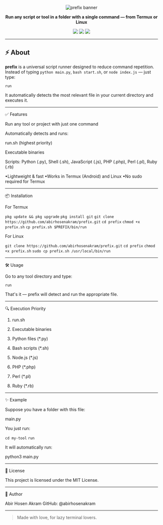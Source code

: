 
<p align="center">
  <img src="https://capsule-render.vercel.app/api?type=waving&color=4CAF50&height=150&section=header&text=prefix&fontSize=50&fontColor=ffffff" alt="prefix banner"/>
</p>

<p align="center">
  <b>Run any script or tool in a folder with a single command — from Termux or Linux</b>
</p>

<p align="center">
  <a href="https://github.com/abirhosenakram/prefix"><img src="https://img.shields.io/github/stars/abirhosenakram/prefix?style=flat-square&color=yellow"/></a>
  <a href="https://github.com/abirhosenakram/prefix"><img src="https://img.shields.io/github/forks/abirhosenakram/prefix?style=flat-square&color=green"/></a>
  <a href="https://github.com/abirhosenakram/prefix/blob/main/LICENSE"><img src="https://img.shields.io/github/license/abirhosenakram/prefix?style=flat-square&color=blue"/></a>
</p>

---

## ⚡ About

**prefix** is a universal script runner designed to reduce command repetition.  
Instead of typing `python main.py`, `bash start.sh`, or `node index.js` — just type:

`run`

It automatically detects the most relevant file in your current directory and executes it.


---

✅ Features

Run any tool or project with just one command

Automatically detects and runs:

run.sh (highest priority)

Executable binaries

Scripts: Python (.py), Shell (.sh), JavaScript (.js), PHP (.php), Perl (.pl), Ruby (.rb)


•Lightweight & fast
•Works in Termux (Android) and Linux
•No sudo required for Termux



---

📦 Installation

For Termux

`pkg update && pkg upgrade`
`pkg install git`
`git clone https://github.com/abirhosenakram/prefix.git`
`cd prefix`
`chmod +x prefix.sh`
`cp prefix.sh $PREFIX/bin/run`

For Linux

`git clone https://github.com/abirhosenakram/prefix.git`
`cd prefix`
`chmod +x prefix.sh`
`sudo cp prefix.sh /usr/local/bin/run`


---

🛠 Usage

Go to any tool directory and type:

`run`

That's it — prefix will detect and run the appropriate file.


---

🔍 Execution Priority

1. run.sh


2. Executable binaries


3. Python files (*.py)


4. Bash scripts (*.sh)


5. Node.js (*.js)


6. PHP (*.php)


7. Perl (*.pl)


8. Ruby (*.rb)




---

✨ Example

Suppose you have a folder with this file:

main.py

You just run:

`cd my-tool`
`run`

It will automatically run:

python3 main.py


---

📄 License

This project is licensed under the MIT License.


---

👤 Author

Abir Hosen Akram
GitHub: @abirhosenakram


---

> Made with love, for lazy terminal lovers.

